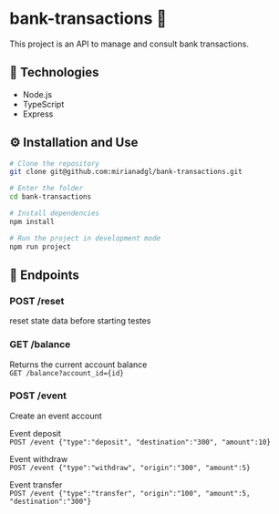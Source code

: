 # bank-transactions 🏦

This project is an API to manage and consult bank transactions.

## 🚀 Technologies

- Node.js
- TypeScript
- Express

## ⚙️ Installation and Use

```bash
# Clone the repository
git clone git@github.com:mirianadgl/bank-transactions.git

# Enter the folder
cd bank-transactions

# Install dependencies
npm install

# Run the project in development mode
npm run project
```

## 📌 Endpoints

### POST /reset

reset state data before starting testes

### GET /balance

Returns the current account balance  
`GET /balance?account_id={id}`

### POST /event

Create an event account

Event deposit  
`POST /event {"type":"deposit", "destination":"300", "amount":10}`

Event withdraw  
`POST /event {"type":"withdraw", "origin":"300", "amount":5}`

Event transfer  
`POST /event {"type":"transfer", "origin":"100", "amount":5, "destination":"300"}`
